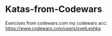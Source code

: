 # Katas-from-Codewars
Exercises from codewars.com 
my codewars acc: https://www.codewars.com/users/svetLeshka
